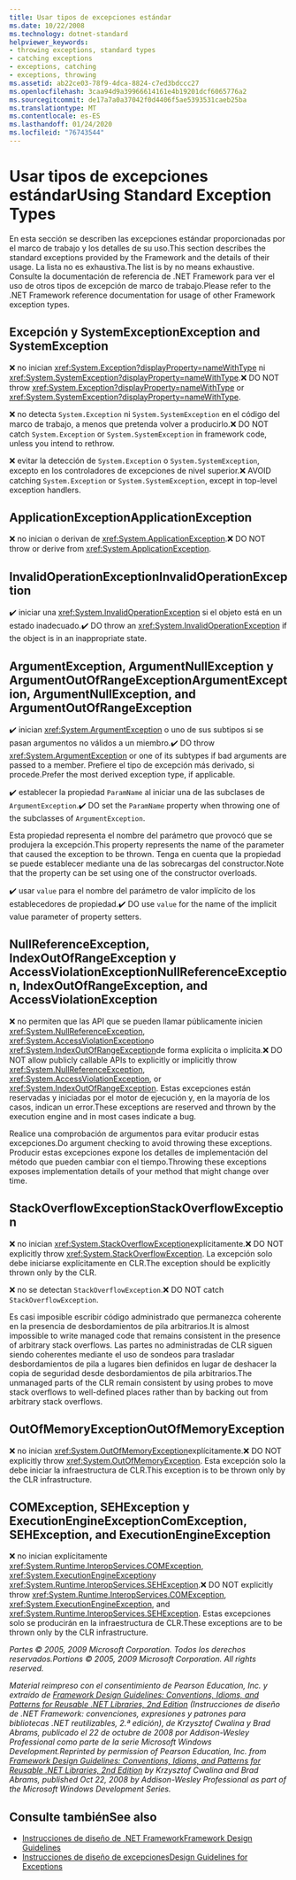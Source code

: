 ```yaml
---
title: Usar tipos de excepciones estándar
ms.date: 10/22/2008
ms.technology: dotnet-standard
helpviewer_keywords:
- throwing exceptions, standard types
- catching exceptions
- exceptions, catching
- exceptions, throwing
ms.assetid: ab22ce03-78f9-4dca-8824-c7ed3bdccc27
ms.openlocfilehash: 3caa94d9a39966614161e4b19201dcf6065776a2
ms.sourcegitcommit: de17a7a0a37042f0d4406f5ae5393531caeb25ba
ms.translationtype: MT
ms.contentlocale: es-ES
ms.lasthandoff: 01/24/2020
ms.locfileid: "76743544"
---
```

# <a name="using-standard-exception-types"></a><span data-ttu-id="42c7b-102">Usar tipos de excepciones estándar</span><span class="sxs-lookup"><span data-stu-id="42c7b-102">Using Standard Exception Types</span></span>
<span data-ttu-id="42c7b-103">En esta sección se describen las excepciones estándar proporcionadas por el marco de trabajo y los detalles de su uso.</span><span class="sxs-lookup"><span data-stu-id="42c7b-103">This section describes the standard exceptions provided by the Framework and the details of their usage.</span></span> <span data-ttu-id="42c7b-104">La lista no es exhaustiva.</span><span class="sxs-lookup"><span data-stu-id="42c7b-104">The list is by no means exhaustive.</span></span> <span data-ttu-id="42c7b-105">Consulte la documentación de referencia de .NET Framework para ver el uso de otros tipos de excepción de marco de trabajo.</span><span class="sxs-lookup"><span data-stu-id="42c7b-105">Please refer to the .NET Framework reference documentation for usage of other Framework exception types.</span></span>

## <a name="exception-and-systemexception"></a><span data-ttu-id="42c7b-106">Excepción y SystemException</span><span class="sxs-lookup"><span data-stu-id="42c7b-106">Exception and SystemException</span></span>
 <span data-ttu-id="42c7b-107">❌ no inician <xref:System.Exception?displayProperty=nameWithType> ni <xref:System.SystemException?displayProperty=nameWithType>.</span><span class="sxs-lookup"><span data-stu-id="42c7b-107">❌ DO NOT throw <xref:System.Exception?displayProperty=nameWithType> or <xref:System.SystemException?displayProperty=nameWithType>.</span></span>

 <span data-ttu-id="42c7b-108">❌ no detecta `System.Exception` ni `System.SystemException` en el código del marco de trabajo, a menos que pretenda volver a producirlo.</span><span class="sxs-lookup"><span data-stu-id="42c7b-108">❌ DO NOT catch `System.Exception` or `System.SystemException` in framework code, unless you intend to rethrow.</span></span>

 <span data-ttu-id="42c7b-109">❌ evitar la detección de `System.Exception` o `System.SystemException`, excepto en los controladores de excepciones de nivel superior.</span><span class="sxs-lookup"><span data-stu-id="42c7b-109">❌ AVOID catching `System.Exception` or `System.SystemException`, except in top-level exception handlers.</span></span>

## <a name="applicationexception"></a><span data-ttu-id="42c7b-110">ApplicationException</span><span class="sxs-lookup"><span data-stu-id="42c7b-110">ApplicationException</span></span>
 <span data-ttu-id="42c7b-111">❌ no inician o derivan de <xref:System.ApplicationException>.</span><span class="sxs-lookup"><span data-stu-id="42c7b-111">❌ DO NOT throw or derive from <xref:System.ApplicationException>.</span></span>

## <a name="invalidoperationexception"></a><span data-ttu-id="42c7b-112">InvalidOperationException</span><span class="sxs-lookup"><span data-stu-id="42c7b-112">InvalidOperationException</span></span>
 <span data-ttu-id="42c7b-113">✔️ iniciar una <xref:System.InvalidOperationException> si el objeto está en un estado inadecuado.</span><span class="sxs-lookup"><span data-stu-id="42c7b-113">✔️ DO throw an <xref:System.InvalidOperationException> if the object is in an inappropriate state.</span></span>

## <a name="argumentexception-argumentnullexception-and-argumentoutofrangeexception"></a><span data-ttu-id="42c7b-114">ArgumentException, ArgumentNullException y ArgumentOutOfRangeException</span><span class="sxs-lookup"><span data-stu-id="42c7b-114">ArgumentException, ArgumentNullException, and ArgumentOutOfRangeException</span></span>
 <span data-ttu-id="42c7b-115">✔️ inician <xref:System.ArgumentException> o uno de sus subtipos si se pasan argumentos no válidos a un miembro.</span><span class="sxs-lookup"><span data-stu-id="42c7b-115">✔️ DO throw <xref:System.ArgumentException> or one of its subtypes if bad arguments are passed to a member.</span></span> <span data-ttu-id="42c7b-116">Prefiere el tipo de excepción más derivado, si procede.</span><span class="sxs-lookup"><span data-stu-id="42c7b-116">Prefer the most derived exception type, if applicable.</span></span>

 <span data-ttu-id="42c7b-117">✔️ establecer la propiedad `ParamName` al iniciar una de las subclases de `ArgumentException`.</span><span class="sxs-lookup"><span data-stu-id="42c7b-117">✔️ DO set the `ParamName` property when throwing one of the subclasses of `ArgumentException`.</span></span>

 <span data-ttu-id="42c7b-118">Esta propiedad representa el nombre del parámetro que provocó que se produjera la excepción.</span><span class="sxs-lookup"><span data-stu-id="42c7b-118">This property represents the name of the parameter that caused the exception to be thrown.</span></span> <span data-ttu-id="42c7b-119">Tenga en cuenta que la propiedad se puede establecer mediante una de las sobrecargas del constructor.</span><span class="sxs-lookup"><span data-stu-id="42c7b-119">Note that the property can be set using one of the constructor overloads.</span></span>

 <span data-ttu-id="42c7b-120">✔️ usar `value` para el nombre del parámetro de valor implícito de los establecedores de propiedad.</span><span class="sxs-lookup"><span data-stu-id="42c7b-120">✔️ DO use `value` for the name of the implicit value parameter of property setters.</span></span>

## <a name="nullreferenceexception-indexoutofrangeexception-and-accessviolationexception"></a><span data-ttu-id="42c7b-121">NullReferenceException, IndexOutOfRangeException y AccessViolationException</span><span class="sxs-lookup"><span data-stu-id="42c7b-121">NullReferenceException, IndexOutOfRangeException, and AccessViolationException</span></span>
 <span data-ttu-id="42c7b-122">❌ no permiten que las API que se pueden llamar públicamente inicien <xref:System.NullReferenceException>, <xref:System.AccessViolationException>o <xref:System.IndexOutOfRangeException>de forma explícita o implícita.</span><span class="sxs-lookup"><span data-stu-id="42c7b-122">❌ DO NOT allow publicly callable APIs to explicitly or implicitly throw <xref:System.NullReferenceException>, <xref:System.AccessViolationException>, or <xref:System.IndexOutOfRangeException>.</span></span> <span data-ttu-id="42c7b-123">Estas excepciones están reservadas y iniciadas por el motor de ejecución y, en la mayoría de los casos, indican un error.</span><span class="sxs-lookup"><span data-stu-id="42c7b-123">These exceptions are reserved and thrown by the execution engine and in most cases indicate a bug.</span></span>

 <span data-ttu-id="42c7b-124">Realice una comprobación de argumentos para evitar producir estas excepciones.</span><span class="sxs-lookup"><span data-stu-id="42c7b-124">Do argument checking to avoid throwing these exceptions.</span></span> <span data-ttu-id="42c7b-125">Producir estas excepciones expone los detalles de implementación del método que pueden cambiar con el tiempo.</span><span class="sxs-lookup"><span data-stu-id="42c7b-125">Throwing these exceptions exposes implementation details of your method that might change over time.</span></span>

## <a name="stackoverflowexception"></a><span data-ttu-id="42c7b-126">StackOverflowException</span><span class="sxs-lookup"><span data-stu-id="42c7b-126">StackOverflowException</span></span>
 <span data-ttu-id="42c7b-127">❌ no inician <xref:System.StackOverflowException>explícitamente.</span><span class="sxs-lookup"><span data-stu-id="42c7b-127">❌ DO NOT explicitly throw <xref:System.StackOverflowException>.</span></span> <span data-ttu-id="42c7b-128">La excepción solo debe iniciarse explícitamente en CLR.</span><span class="sxs-lookup"><span data-stu-id="42c7b-128">The exception should be explicitly thrown only by the CLR.</span></span>

 <span data-ttu-id="42c7b-129">❌ no se detectan `StackOverflowException`.</span><span class="sxs-lookup"><span data-stu-id="42c7b-129">❌ DO NOT catch `StackOverflowException`.</span></span>

 <span data-ttu-id="42c7b-130">Es casi imposible escribir código administrado que permanezca coherente en la presencia de desbordamientos de pila arbitrarios.</span><span class="sxs-lookup"><span data-stu-id="42c7b-130">It is almost impossible to write managed code that remains consistent in the presence of arbitrary stack overflows.</span></span> <span data-ttu-id="42c7b-131">Las partes no administradas de CLR siguen siendo coherentes mediante el uso de sondeos para trasladar desbordamientos de pila a lugares bien definidos en lugar de deshacer la copia de seguridad desde desbordamientos de pila arbitrarios.</span><span class="sxs-lookup"><span data-stu-id="42c7b-131">The unmanaged parts of the CLR remain consistent by using probes to move stack overflows to well-defined places rather than by backing out from arbitrary stack overflows.</span></span>

## <a name="outofmemoryexception"></a><span data-ttu-id="42c7b-132">OutOfMemoryException</span><span class="sxs-lookup"><span data-stu-id="42c7b-132">OutOfMemoryException</span></span>
 <span data-ttu-id="42c7b-133">❌ no inician <xref:System.OutOfMemoryException>explícitamente.</span><span class="sxs-lookup"><span data-stu-id="42c7b-133">❌ DO NOT explicitly throw <xref:System.OutOfMemoryException>.</span></span> <span data-ttu-id="42c7b-134">Esta excepción solo la debe iniciar la infraestructura de CLR.</span><span class="sxs-lookup"><span data-stu-id="42c7b-134">This exception is to be thrown only by the CLR infrastructure.</span></span>

## <a name="comexception-sehexception-and-executionengineexception"></a><span data-ttu-id="42c7b-135">COMException, SEHException y ExecutionEngineException</span><span class="sxs-lookup"><span data-stu-id="42c7b-135">ComException, SEHException, and ExecutionEngineException</span></span>
 <span data-ttu-id="42c7b-136">❌ no inician explícitamente <xref:System.Runtime.InteropServices.COMException>, <xref:System.ExecutionEngineException>y <xref:System.Runtime.InteropServices.SEHException>.</span><span class="sxs-lookup"><span data-stu-id="42c7b-136">❌ DO NOT explicitly throw <xref:System.Runtime.InteropServices.COMException>,  <xref:System.ExecutionEngineException>, and <xref:System.Runtime.InteropServices.SEHException>.</span></span> <span data-ttu-id="42c7b-137">Estas excepciones solo se producirán en la infraestructura de CLR.</span><span class="sxs-lookup"><span data-stu-id="42c7b-137">These exceptions are to be thrown only by the CLR infrastructure.</span></span>

 <span data-ttu-id="42c7b-138">*Partes © 2005, 2009 Microsoft Corporation. Todos los derechos reservados.*</span><span class="sxs-lookup"><span data-stu-id="42c7b-138">*Portions © 2005, 2009 Microsoft Corporation. All rights reserved.*</span></span>

 <span data-ttu-id="42c7b-139">*Material reimpreso con el consentimiento de Pearson Education, Inc. y extraído de [Framework Design Guidelines: Conventions, Idioms, and Patterns for Reusable .NET Libraries, 2nd Edition](https://www.informit.com/store/framework-design-guidelines-conventions-idioms-and-9780321545619) (Instrucciones de diseño de .NET Framework: convenciones, expresiones y patrones para bibliotecas .NET reutilizables, 2.ª edición), de Krzysztof Cwalina y Brad Abrams, publicado el 22 de octubre de 2008 por Addison-Wesley Professional como parte de la serie Microsoft Windows Development.*</span><span class="sxs-lookup"><span data-stu-id="42c7b-139">*Reprinted by permission of Pearson Education, Inc. from [Framework Design Guidelines: Conventions, Idioms, and Patterns for Reusable .NET Libraries, 2nd Edition](https://www.informit.com/store/framework-design-guidelines-conventions-idioms-and-9780321545619) by Krzysztof Cwalina and Brad Abrams, published Oct 22, 2008 by Addison-Wesley Professional as part of the Microsoft Windows Development Series.*</span></span>

## <a name="see-also"></a><span data-ttu-id="42c7b-140">Consulte también</span><span class="sxs-lookup"><span data-stu-id="42c7b-140">See also</span></span>

- [<span data-ttu-id="42c7b-141">Instrucciones de diseño de .NET Framework</span><span class="sxs-lookup"><span data-stu-id="42c7b-141">Framework Design Guidelines</span></span>](../../../docs/standard/design-guidelines/index.md)
- [<span data-ttu-id="42c7b-142">Instrucciones de diseño de excepciones</span><span class="sxs-lookup"><span data-stu-id="42c7b-142">Design Guidelines for Exceptions</span></span>](../../../docs/standard/design-guidelines/exceptions.md)
